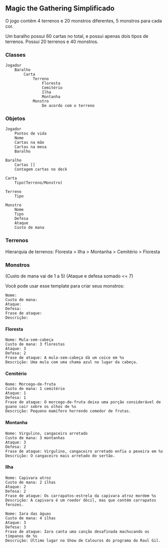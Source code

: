 ## Magic the Gathering Simplificado

O jogo contém 4 terrenos e 20 monstros diferentes, 5 monstros para cada cor.

Um baralho possui 60 cartas no total, e possui apenas dois tipos de terrenos. Possui 20 terrenos e 40 monstros.

### Classes

    Jogador
        Baralho
            Carta
                Terreno
                    Floresta
                    Cemitério
                    Ilha
                    Montanha
                Monstro
                    De acordo com o terreno

### Objetos

    Jogador
        Pontos de vida
        Nome
        Cartas na mão
        Cartas na mesa
        Baralho

    Baralho
        Cartas []
        Contagem cartas no deck

    Carta
        Tipo(Terreno/Monstro)

    Terreno
        Tipo

    Monstro
        Nome
        Tipo
        Defesa
        Ataque
        Custo de mana

### Terrenos

Hierarquia de terrenos:
Floresta > Ilha > Montanha > Cemitério > Floresta

### Monstros

(Custo de mana vai de 1 a 5)
(Ataque e defesa somado <= 7)

Você pode usar esse template para criar seus monstros:

```
Nome:
Custo de mana:
Ataque:
Defesa:
Frase de ataque:
Descrição:
```

#### Floresta
```
Nome: Mula-sem-cabeça
Custo de mana: 3 florestas
Ataque: 3
Defesa: 2
Frase de ataque: A mula-sem-cabeça dá um coice em %s
Descrição: Uma mula com uma chama azul no lugar da cabeça.
```
#### Cemitério
```
Nome: Morcego-de-fruta
Custo de mana: 1 cemitério
Ataque: 1
Defesa: 1
Frase de ataque: O morcego-de-fruta deixa uma porção considerável de guano cair sobre os olhos de %s
Descrição: Pequeno mamífero horrendo comedor de frutas.
```
#### Montanha
```
Nome: Virgulino, cangaceiro arretado
Custo de mana: 3 montanhas
Ataque: 3
Defesa: 2
Frase de ataque: Virgulino, cangaceiro arretado enfia a pexeira em %s
Descrição: O cangaceiro mais arretado do sertão.
```
#### Ilha
```
Nome: Capivara atroz
Custo de mana: 2 ilhas
Ataque: 2
Defesa: 2
Frase de ataque: Os carrapatos-estrela da capivara atroz mordem %s
Descrição: A capivara é um roedor dócil, mas que contém carrapatos ferozes.
```
```
Nome: Iara das águas
Custo de mana: 4 ilhas
Ataque: 3
Defesa: 3
Frase de ataque: Iara canta uma canção desafinada machucando os tímpanos de %s
Descrição: Último lugar no Show de Calouros do programa do Raul Gil.
```
